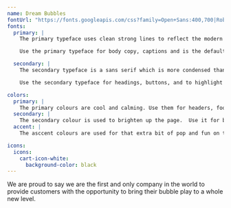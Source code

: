 ```yaml
---
name: Dream Bubbles
fontUrl: "https://fonts.googleapis.com/css?family=Open+Sans:400,700|Roboto:400,700"
fonts:
  primary: |
    The primary typeface uses clean strong lines to reflect the modern age the company exists within.

    Use the primary typeface for body copy, captions and is the default typeface of the website.

  secondary: |
    The secondary typeface is a sans serif which is more condensed than the primary but reflects a similar feeling.

    Use the secondary typeface for headings, buttons, and to highlight important information.

colors:
  primary: |
    The primary colours are cool and calming. Use them for headers, footers, and the nav bar.
  secondary: |
    The secondary colour is used to brighten up the page.  Use it for buttons, and for that extra pop of cards or sections.
  accent: |
    The asccent colours are used for that extra bit of pop and fun on the page. Use them for buttons, links, sections, cards, and anything else that needs an extra pop.

icons:
  icons:
    cart-icon-white:
      background-color: black
---
```


We are proud to say we are the first and only company in the world to provide customers with the opportunity to bring their bubble play to a whole new level.
